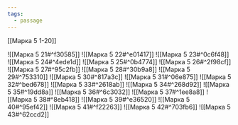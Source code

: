 ```yaml
---
tags:
  - passage
---
```

[[Марка 5 1-20]]

![[Марка 5 21#^f30585]]
![[Марка 5 22#^e01417]]
![[Марка 5 23#^0c6f48]]
![[Марка 5 24#^4ede1d]]
![[Марка 5 25#^0b4774]]
![[Марка 5 26#^2f98cf]]
![[Марка 5 27#^95c2fb]]
![[Марка 5 28#^30b9a8]]
![[Марка 5 29#^753310]]
![[Марка 5 30#^817a3c]]
![[Марка 5 31#^06e875]]
![[Марка 5 32#^bed678]]
![[Марка 5 33#^2618ab]]
![[Марка 5 34#^268d92]]
![[Марка 5 35#^19dd8a]]
![[Марка 5 36#^6c3032]]
![[Марка 5 37#^1ee8a8]]
![[Марка 5 38#^8eb418]]
![[Марка 5 39#^e36520]]
![[Марка 5 40#^95ef42]]
![[Марка 5 41#^f22263]]
![[Марка 5 42#^703fb6]]
![[Марка 5 43#^62ccd2]]